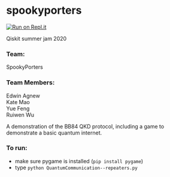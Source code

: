 # spookyporters

[![Run on Repl.it](https://repl.it/badge/github/edwinagnew/spookyporters)](https://repl.it/github/edwinagnew/spookyporters)

Qiskit summer jam 2020

### Team:  
SpookyPorters  

### Team Members:  
Edwin Agnew  
Kate Mao  
Yue Feng  
Ruiwen Wu  

A demonstration of the BB84 QKD protocol, including a game to demonstrate a basic quantum internet.

### To run:
- make sure pygame is installed (`pip install pygame`)
- type `python QuantumCommunication--repeaters.py`
